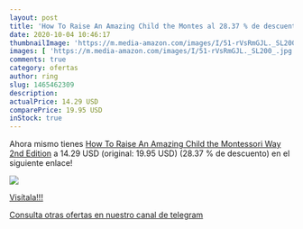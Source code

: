 ```yaml
---
layout: post
title: 'How To Raise An Amazing Child the Montes al 28.37 % de descuento'
date: 2020-10-04 10:46:17
thumbnailImage: 'https://m.media-amazon.com/images/I/51-rVsRmGJL._SL200_.jpg'
images: [ 'https://m.media-amazon.com/images/I/51-rVsRmGJL._SL200_.jpg' ]
comments: true
category: ofertas
author: ring
slug: 1465462309
description:
actualPrice: 14.29 USD
comparePrice: 19.95 USD
inStock: true
---
```


Ahora mismo tienes [How To Raise An Amazing Child the Montessori Way  2nd Edition](https://www.amazon.com/dp/1465462309/?tag=redken08-20) a 14.29 USD (original: 19.95 USD) (28.37 %  de descuento) en el siguiente enlace!

[![](https://m.media-amazon.com/images/I/51-rVsRmGJL._SL200_.jpg)](https://www.amazon.com/dp/1465462309/?tag=redken08-20)

[Visítala!!!](https://www.amazon.com/dp/1465462309/?tag=redken08-20)

[Consulta otras ofertas en nuestro canal de telegram](https://t.me/s/ofertas25)
